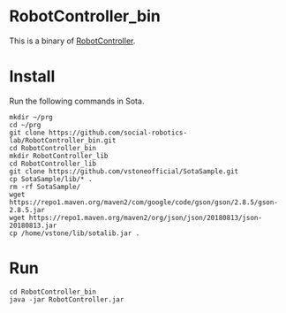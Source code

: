 # RobotController_bin
This is a binary of [RobotController](https://github.com/social-robotics-lab/RobotController).

# Install
Run the following commands in Sota.
```
mkdir ~/prg
cd ~/prg
git clone https://github.com/social-robotics-lab/RobotController_bin.git
cd RobotController_bin
mkdir RobotController_lib
cd RobotController_lib
git clone https://github.com/vstoneofficial/SotaSample.git
cp SotaSample/lib/* .
rm -rf SotaSample/
wget https://repo1.maven.org/maven2/com/google/code/gson/gson/2.8.5/gson-2.8.5.jar
wget https://repo1.maven.org/maven2/org/json/json/20180813/json-20180813.jar
cp /home/vstone/lib/sotalib.jar .
```

# Run
```
cd RobotController_bin
java -jar RobotController.jar
```
